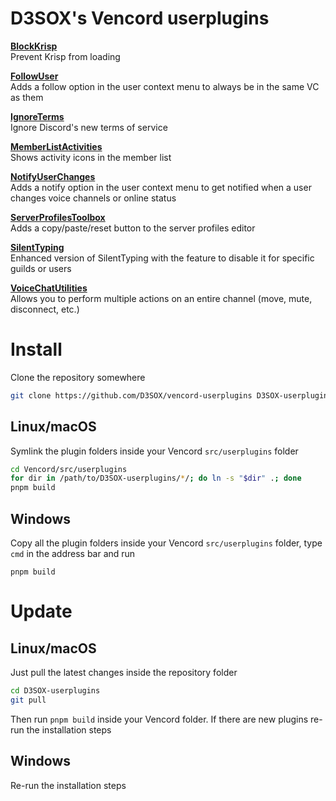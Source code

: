 # D3SOX's Vencord userplugins

[**BlockKrisp**](./blockKrisp.discordDesktop)  
Prevent Krisp from loading

[**FollowUser**](./followUser)  
Adds a follow option in the user context menu to always be in the same VC as them

[**IgnoreTerms**](./ignoreTerms)  
Ignore Discord's new terms of service

[**MemberListActivities**](./memberListActivities)  
Shows activity icons in the member list

[**NotifyUserChanges**](./notifyUserChanges)  
Adds a notify option in the user context menu to get notified when a user changes voice channels or online status

[**ServerProfilesToolbox**](./serverProfilesToolbox)  
Adds a copy/paste/reset button to the server profiles editor

[**SilentTyping**](./silentTyping)  
Enhanced version of SilentTyping with the feature to disable it for specific guilds or users

[**VoiceChatUtilities**](./voiceChatUtilities)  
Allows you to perform multiple actions on an entire channel (move, mute, disconnect, etc.)


# Install

Clone the repository somewhere
```bash
git clone https://github.com/D3SOX/vencord-userplugins D3SOX-userplugins
```

## Linux/macOS

Symlink the plugin folders inside your Vencord `src/userplugins` folder
```bash
cd Vencord/src/userplugins
for dir in /path/to/D3SOX-userplugins/*/; do ln -s "$dir" .; done
pnpm build
```

## Windows

Copy all the plugin folders inside your Vencord `src/userplugins` folder, type `cmd` in the address bar and run
```
pnpm build
```

# Update

## Linux/macOS

Just pull the latest changes inside the repository folder
```bash
cd D3SOX-userplugins
git pull
```
Then run `pnpm build` inside your Vencord folder. If there are new plugins re-run the installation steps

## Windows

Re-run the installation steps

